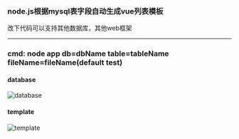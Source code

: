 
### node.js根据mysql表字段自动生成vue列表模板

改下代码可以支持其他数据库，其他web框架
***
### cmd: node app db=dbName table=tableName fileName=fileName(default test)

#### database  

![database](https://github.com/fanerger/vue-mysql-template/blob/master/img_db.jpg)

#### template

![template](https://github.com/fanerger/vue-mysql-template/blob/master/img_vue_template.jpg)
